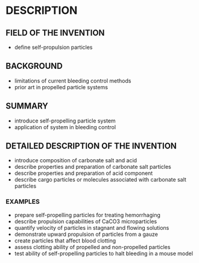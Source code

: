 # DESCRIPTION

## FIELD OF THE INVENTION

- define self-propulsion particles

## BACKGROUND

- limitations of current bleeding control methods
- prior art in propelled particle systems

## SUMMARY

- introduce self-propelling particle system
- application of system in bleeding control

## DETAILED DESCRIPTION OF THE INVENTION

- introduce composition of carbonate salt and acid
- describe properties and preparation of carbonate salt particles
- describe properties and preparation of acid component
- describe cargo particles or molecules associated with carbonate salt particles

### EXAMPLES

- prepare self-propelling particles for treating hemorrhaging
- describe propulsion capabilities of CaCO3 microparticles
- quantify velocity of particles in stagnant and flowing solutions
- demonstrate upward propulsion of particles from a gauze
- create particles that affect blood clotting
- assess clotting ability of propelled and non-propelled particles
- test ability of self-propelling particles to halt bleeding in a mouse model

